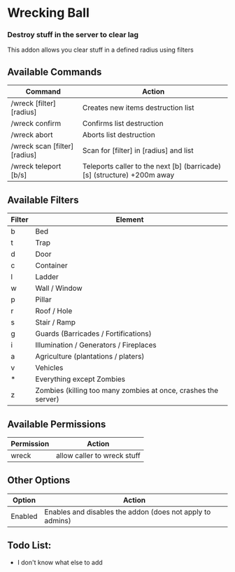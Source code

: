 ﻿# Wrecking Ball
### Destroy stuff in the server to clear lag

This addon allows you clear stuff in a defined radius using filters


## Available Commands
Command | Action
------- | -------
/wreck [filter] [radius]				| Creates new items destruction list
/wreck confirm							| Confirms list destruction
/wreck abort							| Aborts list destruction
/wreck scan [filter] [radius]			| Scan for [filter] in [radius] and list
/wreck teleport [b/s]					| Teleports caller to the next [b] (barricade) [s] (structure) +200m away


## Available Filters
Filter | Element
------- | -------
b				| Bed
t				| Trap
d				| Door
c				| Container
l				| Ladder
w				| Wall / Window
p				| Pillar
r				| Roof / Hole
s				| Stair / Ramp
g				| Guards (Barricades / Fortifications)
i				| Illumination / Generators / Fireplaces
a				| Agriculture (plantations / platers)
v				| Vehicles
*				| Everything except Zombies
z				| Zombies (killing too many zombies at once, crashes the server)


## Available Permissions
Permission | Action
------- | -------
wreck				| allow caller to wreck stuff


## Other Options
Option | Action
------- | -------
Enabled								| Enables and disables the addon (does not apply to admins)


## Todo List:
* I don't know what else to add